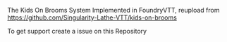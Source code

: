 The Kids On Brooms System Implemented in FoundryVTT, reupload from https://github.com/Singularity-Lathe-VTT/kids-on-brooms

To get support create a issue on this Repository